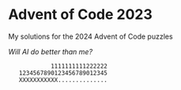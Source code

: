 # Advent of Code 2023

My solutions for the 2024 Advent of Code puzzles

_Will AI do better than me?_

```
            1111111111222222
   1234567890123456789012345
   XXXXXXXXXXX..............
```
